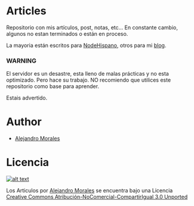 # Articles

Repositorio con mis artículos, post, notas, etc... En constante cambio, algunos no estan terminados o están en proceso.

La mayoria están escritos para [NodeHispano](http://nodehispano.com), otros para mi [blog](http://alejandromorales.co.cc).

### WARNING

El servidor es un desastre, esta lleno de malas prácticas y no esta optimizado. Pero hace su trabajo. NO recomiendo que utilices este repositorio como base para aprender.

Estais advertido.

# Author

- [Alejandro Morales](http://alejandromorales.co.cc "Homepage")

# Licencia

[![alt text](http://i.creativecommons.org/l/by-nc-sa/3.0/88x31.png)](http://creativecommons.org/licenses/by-nc-sa/3.0/ "creative commons")

Los Articulos por [Alejandro Morales](http://github.com/alejandromg) se encuentra bajo una Licencia [Creative Commons Atribución-NoComercial-CompartirIgual 3.0 Unported](http://creativecommons.org/licenses/by-nc-sa/3.0/)
